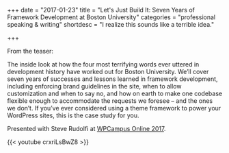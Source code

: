 +++
date = "2017-01-23"
title = "Let's Just Build It: Seven Years of Framework Development at Boston University"
categories = "professional speaking & writing"
shortdesc = "I realize this sounds like a terrible idea."

+++

From the teaser:

The inside look at how the four most terrifying words ever uttered in development history have worked out for Boston University. We’ll cover seven years of successes and lessons learned in framework development, including enforcing brand guidelines in the site, when to allow customization and when to say no, and how on earth to make one codebase flexible enough to accommodate the requests we foresee – and the ones we don’t. If you’ve ever considered using a theme framework to power your WordPress sites, this is the case study for you.

Presented with Steve Rudolfi at [WPCampus Online 2017](https://online.wpcampus.org/schedule/seven-years-of-framework-development-at-boston-university/).

{{< youtube crxriLsBwZ8 >}}